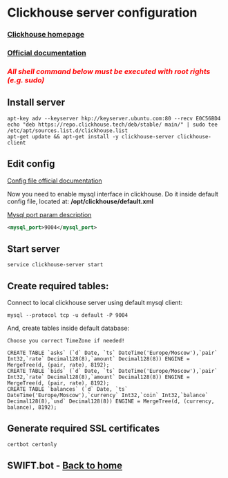 # Clickhouse server configuration

### [Clickhouse homepage](https://clickhouse.tech/)
### [Official documentation](https://clickhouse.tech/docs/en/)

### <span style="color:red">*All shell command below must be executed with root rights (e.g. sudo)*</span>

## Install server


```shell script
apt-key adv --keyserver hkp://keyserver.ubuntu.com:80 --recv E0C56BD4
echo "deb https://repo.clickhouse.tech/deb/stable/ main/" | sudo tee  /etc/apt/sources.list.d/clickhouse.list
apt-get update && apt-get install -y clickhouse-server clickhouse-client
```

## Edit config

[Config file official documentation](https://clickhouse.tech/docs/ru/operations/server-configuration-parameters/settings)

Now you need to enable mysql interface in clickhouse. 
Do it inside default config file, located at: **/opt/clickhouse/default.xml**

[Mysql port param description](https://clickhouse.tech/docs/ru/operations/server-configuration-parameters/settings/#server_configuration_parameters-mysql_port)
```xml
<mysql_port>9004</mysql_port>
```

## Start server

```shell script
service clickhouse-server start
```


## Create required tables:

Connect to local clickhouse server using default mysql client:
```shell script
mysql --protocol tcp -u default -P 9004
```

And, create tables inside default database:

`Choose you correct TimeZone if needed!`

```mysql
CREATE TABLE `asks` (`d` Date, `ts` DateTime('Europe/Moscow'),`pair` Int32,`rate` Decimal128(8),`amount` Decimal128(8)) ENGINE = MergeTree(d, (pair, rate), 8192);
CREATE TABLE `bids` (`d` Date, `ts` DateTime('Europe/Moscow'),`pair` Int32,`rate` Decimal128(8),`amount` Decimal128(8)) ENGINE = MergeTree(d, (pair, rate), 8192);
CREATE TABLE `balances` (`d` Date, `ts` DateTime('Europe/Moscow'),`currency` Int32,`coin` Int32,`balance` Decimal128(8),`usd` Decimal128(8)) ENGINE = MergeTree(d, (currency, balance), 8192);
```

## Generate required SSL certificates

```shell script
certbot certonly
```

## SWIFT.bot - [Back to home](HomePage.md)